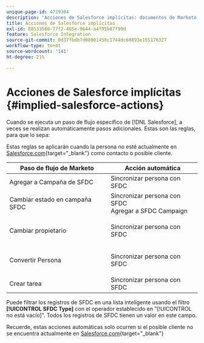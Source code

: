 ```yaml
---
unique-page-id: 4719304
description: 'Acciones de Salesforce implícitas: documentos de Marketo, documentación del producto'
title: Acciones de Salesforce implícitas
exl-id: 88533588-77f2-465e-9644-a4f95b87f99d
feature: Salesforce Integration
source-git-commit: 0d37fbdb7d08901458c1744dc68893e155176327
workflow-type: tm+mt
source-wordcount: '141'
ht-degree: 21%

---
```


# Acciones de Salesforce implícitas {#implied-salesforce-actions}

Cuando se ejecuta un paso de flujo específico de [!DNL Salesforce], a veces se realizan automáticamente pasos adicionales. Estas son las reglas, para que lo sepa:

Estas reglas se aplicarán cuando la persona no esté actualmente en [Salesforce.com](https://Salesforce.com){target="_blank"} como contacto o posible cliente.

<table> 
 <thead> 
  <tr> 
   <th>Paso de flujo de Marketo</th> 
   <th>Acción automática</th> 
  </tr> 
 </thead> 
 <tbody> 
  <tr> 
   <td>Agregar a Campaña de SFDC</td> 
   <td>Sincronizar persona con SFDC</td> 
  </tr> 
  <tr> 
   <td>Cambiar estado en campaña SFDC</td> 
   <td>Sincronizar persona con SFDC<br>Agregar a SFDC Campaign</td> 
  </tr> 
  <tr> 
   <td>Cambiar propietario</td> 
   <td><p>Sincronizar persona con SFDC</p></td> 
  </tr> 
  <tr> 
   <td>Convertir Persona</td> 
   <td><p>Sincronizar persona con SFDC</p></td> 
  </tr> 
  <tr> 
   <td>Crear tarea</td> 
   <td>Sincronizar persona con SFDC</td> 
  </tr> 
 </tbody> 
</table>

Puede filtrar los registros de SFDC en una lista inteligente usando el filtro **[!UICONTROL SFDC Type]** con el operador establecido en &quot;[!UICONTROL no está vacío]&quot;. Todos los registros de SFDC tienen un valor en este campo.

Recuerde, estas acciones automáticas solo ocurren si el posible cliente no se encuentra actualmente en [Salesforce.com](https://salesforce.com){target="_blank"}
